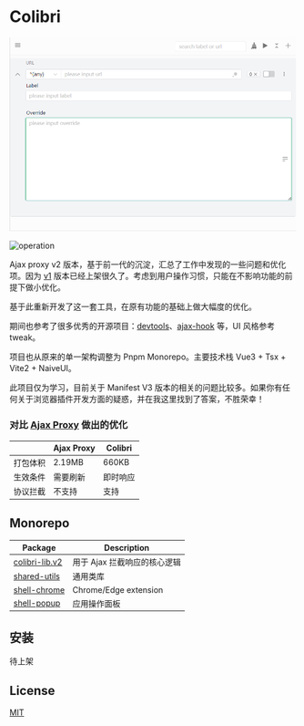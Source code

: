 # Colibri

![demo_light](./media/demo_light.png)

![operation](./media/operation.gif)

Ajax proxy v2 版本，基于前一代的沉淀，汇总了工作中发现的一些问题和优化项。因为 [v1](https://github.com/g0ngjie/ajax-proxy) 版本已经上架很久了。考虑到用户操作习惯，只能在不影响功能的前提下做小优化。

基于此重新开发了这一套工具，在原有功能的基础上做大幅度的优化。

期间也参考了很多优秀的开源项目：[devtools](https://github.com/vuejs/devtools)、[ajax-hook](https://github.com/wendux/ajax-hook) 等，UI 风格参考 tweak。

项目也从原来的单一架构调整为 Pnpm Monorepo。主要技术栈 Vue3 + Tsx + Vite2 + NaiveUI。

此项目仅为学习，目前关于 Manifest V3 版本的相关的问题比较多。如果你有任何关于浏览器插件开发方面的疑惑，并在我这里找到了答案，不胜荣幸！

### 对比 [Ajax Proxy](https://github.com/g0ngjie/ajax-proxy) 做出的优化

|          | Ajax Proxy | Colibri  |
| -------- | ---------- | -------- |
| 打包体积 | 2.19MB     | 660KB    |
| 生效条件 | 需要刷新   | 即时响应 |
| 协议拦截 | 不支持     | 支持     |

## Monorepo

| Package                                      | Description                  |
| -------------------------------------------- | ---------------------------- |
| [colibri-lib.v2](./packages/colibri-lib.v2/) | 用于 Ajax 拦截响应的核心逻辑 |
| [shared-utils](./packages/shared-utils/)     | 通用类库                     |
| [shell-chrome](./packages/shell-chrome)      | Chrome/Edge extension        |
| [shell-popup](./packages/shell-popup/)       | 应用操作面板                 |

## 安装

待上架

## License

[MIT](http://opensource.org/licenses/MIT)
